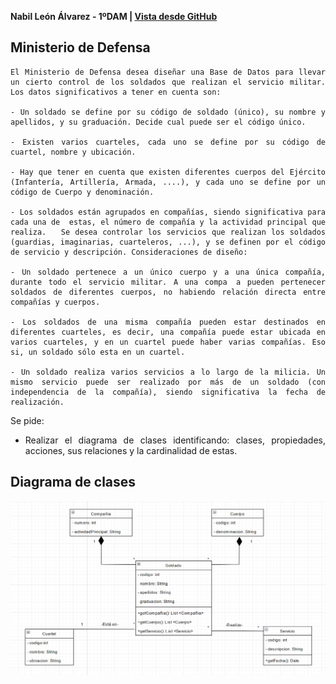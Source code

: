 <div align="justify">

**Nabil León Álvarez - 1ºDAM | [Vista desde GitHub](https://github.com/nalleon/ets/tree/main/Unidad-5/diagrama-clases2)**

## Ministerio de Defensa
```
El Ministerio de Defensa desea diseñar una Base de Datos para llevar un cierto control de los soldados que realizan el servicio militar. Los datos significativos a tener en cuenta son:

- Un soldado se define por su código de soldado (único), su nombre y apellidos, y su graduación. Decide cual puede ser el código único.

- Existen varios cuarteles, cada uno se define por su código de cuartel, nombre y ubicación.

- Hay que tener en cuenta que existen diferentes cuerpos del Ejército (Infantería, Artillería, Armada, ....), y cada uno se define por un código de Cuerpo y denominación.

- Los soldados están agrupados en compañías, siendo significativa para cada una de  estas, el número de compañía y la actividad principal que realiza.   Se desea controlar los servicios que realizan los soldados (guardias, imaginarias, cuarteleros, ...), y se definen por el código de servicio y descripción. Consideraciones de diseño:

- Un soldado pertenece a un único cuerpo y a una única compañía, durante todo el servicio militar. A una compa  a pueden pertenecer soldados de diferentes cuerpos, no habiendo relación directa entre compañías y cuerpos.

- Los soldados de una misma compañía pueden estar destinados en diferentes cuarteles, es decir, una compañía puede estar ubicada en varios cuarteles, y en un cuartel puede haber varias compañías. Eso si, un soldado sólo esta en un cuartel.

- Un soldado realiza varios servicios a lo largo de la milicia. Un mismo servicio puede ser realizado por más de un soldado (con independencia de la compañía), siendo significativa la fecha de realización.
```

Se pide:
- Realizar el diagrama de clases identificando: clases, propiedades, acciones, sus relaciones y la cardinalidad de estas.


## Diagrama de clases
<img src=../images/ministeriodefensa.png>

</div>